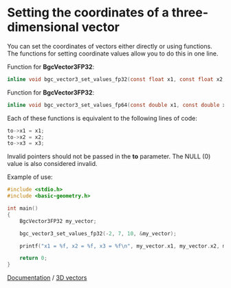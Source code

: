 # Setting the coordinates of a three-dimensional vector

You can set the coordinates of vectors either directly or using functions. The functions for setting coordinate values allow you to do this in one line.

Function for **BgcVector3FP32**:

```c
inline void bgc_vector3_set_values_fp32(const float x1, const float x2, const float x3, BgcVector3FP32* to);
```

Function for **BgcVector3FP32**:

```c
inline void bgc_vector3_set_values_fp64(const double x1, const double x2, const double x3, BgcVector3FP64* to);
```

Each of these functions is equivalent to the following lines of code:

```c
to->x1 = x1;
to->x2 = x2;
to->x3 = x3;
```

Invalid pointers should not be passed in the **to** parameter. The NULL (0) value is also considered invalid.

Example of use:

```c
#include <stdio.h>
#include <basic-geometry.h>

int main()
{
    BgcVector3FP32 my_vector;

    bgc_vector3_set_values_fp32(-2, 7, 10, &my_vector);

    printf("x1 = %f, x2 = %f, x3 = %f\n", my_vector.x1, my_vector.x2, my_vector.x3);

    return 0;
}
```

[Documentation](../intro-eng.md) / [3D vectors](../vector3-eng.md)
